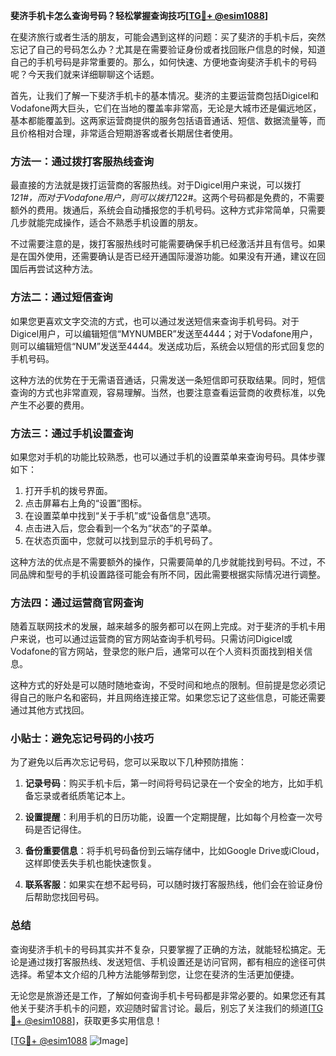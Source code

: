 **斐济手机卡怎么查询号码？轻松掌握查询技巧[[TG💪+ @esim1088](https://t.me/s/esim1088)]**

在斐济旅行或者生活的朋友，可能会遇到这样的问题：买了斐济的手机卡后，突然忘记了自己的号码怎么办？尤其是在需要验证身份或者找回账户信息的时候，知道自己的手机号码是非常重要的。那么，如何快速、方便地查询斐济手机卡的号码呢？今天我们就来详细聊聊这个话题。

首先，让我们了解一下斐济手机卡的基本情况。斐济的主要运营商包括Digicel和Vodafone两大巨头，它们在当地的覆盖率非常高，无论是大城市还是偏远地区，基本都能覆盖到。这两家运营商提供的服务包括语音通话、短信、数据流量等，而且价格相对合理，非常适合短期游客或者长期居住者使用。

### 方法一：通过拨打客服热线查询

最直接的方法就是拨打运营商的客服热线。对于Digicel用户来说，可以拨打*121#，而对于Vodafone用户，则可以拨打*122#。这两个号码都是免费的，不需要额外的费用。拨通后，系统会自动播报您的手机号码。这种方式非常简单，只需要几步就能完成操作，适合不熟悉手机设置的朋友。

不过需要注意的是，拨打客服热线时可能需要确保手机已经激活并且有信号。如果是在国外使用，还需要确认是否已经开通国际漫游功能。如果没有开通，建议在回国后再尝试这种方法。

### 方法二：通过短信查询

如果您更喜欢文字交流的方式，也可以通过发送短信来查询手机号码。对于Digicel用户，可以编辑短信“MYNUMBER”发送至4444；对于Vodafone用户，则可以编辑短信“NUM”发送至4444。发送成功后，系统会以短信的形式回复您的手机号码。

这种方法的优势在于无需语音通话，只需发送一条短信即可获取结果。同时，短信查询的方式也非常直观，容易理解。当然，也要注意查看运营商的收费标准，以免产生不必要的费用。

### 方法三：通过手机设置查询

如果您对手机的功能比较熟悉，也可以通过手机的设置菜单来查询号码。具体步骤如下：

1. 打开手机的拨号界面。
2. 点击屏幕右上角的“设置”图标。
3. 在设置菜单中找到“关于手机”或“设备信息”选项。
4. 点击进入后，您会看到一个名为“状态”的子菜单。
5. 在状态页面中，您就可以找到显示的手机号码了。

这种方法的优点是不需要额外的操作，只需要简单的几步就能找到号码。不过，不同品牌和型号的手机设置路径可能会有所不同，因此需要根据实际情况进行调整。

### 方法四：通过运营商官网查询

随着互联网技术的发展，越来越多的服务都可以在网上完成。对于斐济的手机卡用户来说，也可以通过运营商的官方网站查询手机号码。只需访问Digicel或Vodafone的官方网站，登录您的账户后，通常可以在个人资料页面找到相关信息。

这种方式的好处是可以随时随地查询，不受时间和地点的限制。但前提是您必须记得自己的账户名和密码，并且网络连接正常。如果您忘记了这些信息，可能还需要通过其他方式找回。

### 小贴士：避免忘记号码的小技巧

为了避免以后再次忘记号码，您可以采取以下几种预防措施：

1. **记录号码**：购买手机卡后，第一时间将号码记录在一个安全的地方，比如手机备忘录或者纸质笔记本上。
   
2. **设置提醒**：利用手机的日历功能，设置一个定期提醒，比如每个月检查一次号码是否记得住。

3. **备份重要信息**：将手机号码备份到云端存储中，比如Google Drive或iCloud，这样即使丢失手机也能快速恢复。

4. **联系客服**：如果实在想不起号码，可以随时拨打客服热线，他们会在验证身份后帮助您找回号码。

### 总结

查询斐济手机卡的号码其实并不复杂，只要掌握了正确的方法，就能轻松搞定。无论是通过拨打客服热线、发送短信、手机设置还是访问官网，都有相应的途径可供选择。希望本文介绍的几种方法能够帮到您，让您在斐济的生活更加便捷。

无论您是旅游还是工作，了解如何查询手机卡号码都是非常必要的。如果您还有其他关于斐济手机卡的问题，欢迎随时留言讨论。最后，别忘了关注我们的频道[[TG💪+ @esim1088](https://t.me/s/esim1088)]，获取更多实用信息！

[[TG💪+ @esim1088](https://t.me/s/esim1088) ![Image](https://i.postimg.cc/4NQfJmqS/Snipaste-2025-05-13-00-14-12.png)]